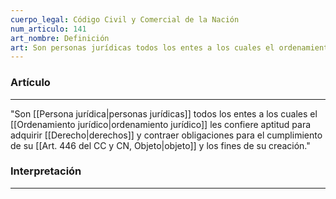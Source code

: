 ```yaml
---
cuerpo_legal: Código Civil y Comercial de la Nación
num_articulo: 141
art_nombre: Definición
art: Son personas jurídicas todos los entes a los cuales el ordenamiento jurídico les confiere aptitud para adquirir derechos y contraer obligaciones para el cumplimiento de su objeto y los fines de su creación.
---
```

### Artículo
---
"Son [[Persona jurídica|personas jurídicas]] todos los entes a los cuales el [[Ordenamiento jurídico|ordenamiento jurídico]] les confiere aptitud para adquirir [[Derecho|derechos]] y contraer obligaciones para el cumplimiento de su [[Art. 446 del CC y CN, Objeto|objeto]] y los fines de su creación."

### Interpretación
---
